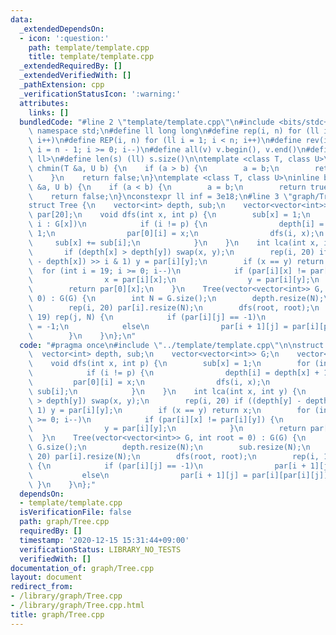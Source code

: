 ```yaml
---
data:
  _extendedDependsOn:
  - icon: ':question:'
    path: template/template.cpp
    title: template/template.cpp
  _extendedRequiredBy: []
  _extendedVerifiedWith: []
  _pathExtension: cpp
  _verificationStatusIcon: ':warning:'
  attributes:
    links: []
  bundledCode: "#line 2 \"template/template.cpp\"\n#include <bits/stdc++.h>\nusing\
    \ namespace std;\n#define ll long long\n#define rep(i, n) for (ll i = 0; i < n;\
    \ i++)\n#define REP(i, n) for (ll i = 1; i < n; i++)\n#define rev(i, n) for (ll\
    \ i = n - 1; i >= 0; i--)\n#define all(v) v.begin(), v.end()\n#define P pair<ll,\
    \ ll>\n#define len(s) (ll) s.size()\n\ntemplate <class T, class U>\ninline bool\
    \ chmin(T &a, U b) {\n    if (a > b) {\n        a = b;\n        return true;\n\
    \    }\n    return false;\n}\ntemplate <class T, class U>\ninline bool chmax(T\
    \ &a, U b) {\n    if (a < b) {\n        a = b;\n        return true;\n    }\n\
    \    return false;\n}\nconstexpr ll inf = 3e18;\n#line 3 \"graph/Tree.cpp\"\n\n\
    struct Tree {\n    vector<int> depth, sub;\n    vector<vector<int>> G;\n    vector<int>\
    \ par[20];\n    void dfs(int x, int p) {\n        sub[x] = 1;\n        for (int\
    \ i : G[x])\n            if (i != p) {\n                depth[i] = depth[x] +\
    \ 1;\n                par[0][i] = x;\n                dfs(i, x);\n           \
    \     sub[x] += sub[i];\n            }\n    }\n    int lca(int x, int y) {\n \
    \       if (depth[x] > depth[y]) swap(x, y);\n        rep(i, 20) if ((depth[y]\
    \ - depth[x]) >> i & 1) y = par[i][y];\n        if (x == y) return x;\n      \
    \  for (int i = 19; i >= 0; i--)\n            if (par[i][x] != par[i][y]) {\n\
    \                x = par[i][x];\n                y = par[i][y];\n            }\n\
    \        return par[0][x];\n    }\n    Tree(vector<vector<int>> G, int root =\
    \ 0) : G(G) {\n        int N = G.size();\n        depth.resize(N);\n        sub.resize(N);\n\
    \        rep(i, 20) par[i].resize(N);\n        dfs(root, root);\n        rep(i,\
    \ 19) rep(j, N) {\n            if (par[i][j] == -1)\n                par[i + 1][j]\
    \ = -1;\n            else\n                par[i + 1][j] = par[i][par[i][j]];\n\
    \        }\n    }\n};\n"
  code: "#pragma once\n#include \"../template/template.cpp\"\n\nstruct Tree {\n  \
    \  vector<int> depth, sub;\n    vector<vector<int>> G;\n    vector<int> par[20];\n\
    \    void dfs(int x, int p) {\n        sub[x] = 1;\n        for (int i : G[x])\n\
    \            if (i != p) {\n                depth[i] = depth[x] + 1;\n       \
    \         par[0][i] = x;\n                dfs(i, x);\n                sub[x] +=\
    \ sub[i];\n            }\n    }\n    int lca(int x, int y) {\n        if (depth[x]\
    \ > depth[y]) swap(x, y);\n        rep(i, 20) if ((depth[y] - depth[x]) >> i &\
    \ 1) y = par[i][y];\n        if (x == y) return x;\n        for (int i = 19; i\
    \ >= 0; i--)\n            if (par[i][x] != par[i][y]) {\n                x = par[i][x];\n\
    \                y = par[i][y];\n            }\n        return par[0][x];\n  \
    \  }\n    Tree(vector<vector<int>> G, int root = 0) : G(G) {\n        int N =\
    \ G.size();\n        depth.resize(N);\n        sub.resize(N);\n        rep(i,\
    \ 20) par[i].resize(N);\n        dfs(root, root);\n        rep(i, 19) rep(j, N)\
    \ {\n            if (par[i][j] == -1)\n                par[i + 1][j] = -1;\n \
    \           else\n                par[i + 1][j] = par[i][par[i][j]];\n       \
    \ }\n    }\n};"
  dependsOn:
  - template/template.cpp
  isVerificationFile: false
  path: graph/Tree.cpp
  requiredBy: []
  timestamp: '2020-12-15 15:31:44+09:00'
  verificationStatus: LIBRARY_NO_TESTS
  verifiedWith: []
documentation_of: graph/Tree.cpp
layout: document
redirect_from:
- /library/graph/Tree.cpp
- /library/graph/Tree.cpp.html
title: graph/Tree.cpp
---
```

